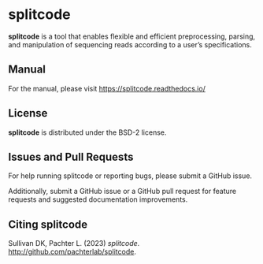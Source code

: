 # splitcode

**splitcode** is a tool that enables flexible and efficient preprocessing, parsing, and manipulation of sequencing reads according to a user’s specifications.

## Manual

For the manual, please visit https://splitcode.readthedocs.io/

## License

**splitcode** is distributed under the BSD-2 license.

## Issues and Pull Requests

For help running splitcode or reporting bugs, please submit a GitHub issue.

Additionally, submit a GitHub issue or a GitHub pull request for feature requests and suggested documentation improvements.

## Citing splitcode

Sullivan DK, Pachter L. (2023) *splitcode*. http://github.com/pachterlab/splitcode.
